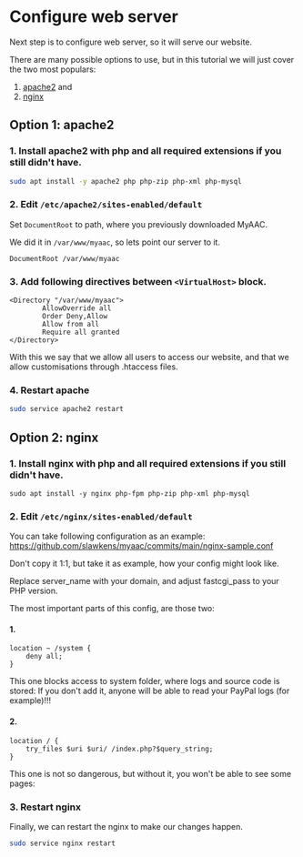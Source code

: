 # Configure web server

Next step is to configure web server, so it will serve our website.

There are many possible options to use, but in this tutorial we will just cover the two most populars: 
1) [apache2](#option-1-apache2) and
2) [nginx](#option-2-nginx)

## Option 1: apache2

### **1. Install apache2 with php and all required extensions if you still didn't have.**

```bash
sudo apt install -y apache2 php php-zip php-xml php-mysql 
```

### **2. Edit `/etc/apache2/sites-enabled/default`**

Set `DocumentRoot` to path, where you previously downloaded MyAAC.

We did it in `/var/www/myaac`, so lets point our server to it.

```
DocumentRoot /var/www/myaac
```

### **3. Add following directives between `<VirtualHost>` block.**

```
<Directory "/var/www/myaac">
        AllowOverride all
        Order Deny,Allow
        Allow from all
        Require all granted
</Directory>
```

With this we say that we allow all users to access our website, and that we allow customisations through .htaccess files.

### **4. Restart apache**

```bash
sudo service apache2 restart
```

## Option 2: nginx

### **1. Install nginx with php and all required extensions if you still didn't have.**

```
sudo apt install -y nginx php-fpm php-zip php-xml php-mysql 
```

### **2. Edit `/etc/nginx/sites-enabled/default`**

You can take following configuration as an example:
https://github.com/slawkens/myaac/commits/main/nginx-sample.conf

Don't copy it 1:1, but take it as example, how your config might look like.

Replace server\_name with your domain, and adjust fastcgi\_pass to your PHP version.

The most important parts of this config, are those two:

#### 1.
```
location ~ /system {
    deny all;
}
```
This one blocks access to system folder, where logs and source code is stored: If you don't add it, anyone will be able to read your PayPal logs (for example)!!!

#### 2.
```
location / {
    try_files $uri $uri/ /index.php?$query_string;
}
```
This one is not so dangerous, but without it, you won't be able to see some pages:

### **3. Restart nginx**

Finally, we can restart the nginx to make our changes happen.

```bash
sudo service nginx restart
```
